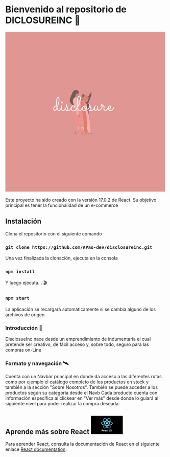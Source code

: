 
# Bienvenido al repositorio de DICLOSUREINC 💫

<img src="src/assets/img/disclosure.jpeg" width="500">


Este proyecto ha sido creado con la versión 17.0.2 de React. 
Su objetivo  principal es tener la funcionalidad de un e-commerce 

## Instalación

Clona el repositorio con el siguiente comando

### `git clone https://github.com/APao-dev/disclosureinc.git`

Una vez finalizada la clonación, ejecuta en la consola

### `npm install`

Y luego ejecuta... 🎬

### `npm start`

La aplicación se recargará automáticamente si se cambia alguno de los archivos de origen.

### Introducción 📌

DisclosueInc nace desde un emprendimiento de indumentaria el cual pretende ser creativo, 
de fácil acceso y, sobre todo, seguro para las compras on-Line 

### Formato y navegación 🛰

Cuenta con un Navbar principal en donde da acceso a las diferentes rutas 
como por ejemplo el catálogo completo de los productos en stock y también a la sección "Sobre Nosotros". 
También se puede acceder a los productos según su categoría desde el Navb 
Cada producto cuenta con información específica al clickear en "Ver más" desde donde lo guiará al siguiente nivel para poder realizar la compra deseada.


## Aprende más sobre React   <img src="src/assets/img/react.png" width="100">

Para aprender React, consulta la documentación de React en el siguiente enlace [React documentation](https://reactjs.org/).

